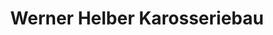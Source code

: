 ---
title: "Werner Helber Karosseriebau"
url: /rastatt/werner-helber-karosseriebau/
shop: Autowerkstatt
---